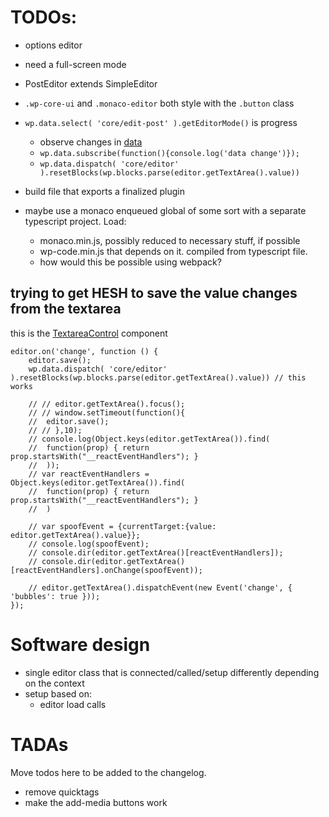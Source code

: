 

# TODOs:
- options editor
- need a full-screen mode
- PostEditor extends SimpleEditor
- `.wp-core-ui` and `.monaco-editor` both style with the `.button` class

- `wp.data.select( 'core/edit-post' ).getEditorMode()` is progress
	- observe changes in [data](https://github.com/WordPress/gutenberg/issues/4674#issuecomment-404587928)
	- `wp.data.subscribe(function(){console.log('data change')});`
	- `wp.data.dispatch( 'core/editor' ).resetBlocks(wp.blocks.parse(editor.getTextArea().value))`
- build file that exports a finalized plugin

- maybe use a monaco enqueued global of some sort with a separate typescript project. Load:
	- monaco.min.js, possibly reduced to necessary stuff, if possible
	- wp-code.min.js that depends on it. compiled from typescript file.
	- how would this be possible using webpack?


## trying to get HESH to save the value changes from the textarea
this is the [TextareaControl](https://wordpress.org/gutenberg/handbook/designers-developers/developers/components/textarea-control/) component
```JS
editor.on('change', function () { 
	editor.save(); 
	wp.data.dispatch( 'core/editor' ).resetBlocks(wp.blocks.parse(editor.getTextArea().value)) // this works

	// // editor.getTextArea().focus();
	// // window.setTimeout(function(){
	// 	editor.save(); 
	// // },10);
	// console.log(Object.keys(editor.getTextArea()).find(
	// 	function(prop) { return prop.startsWith("__reactEventHandlers"); }
	// 	));
	// var reactEventHandlers = Object.keys(editor.getTextArea()).find(
	// 	function(prop) { return prop.startsWith("__reactEventHandlers"); }
	// 	)
		
	// var spoofEvent = {currentTarget:{value: editor.getTextArea().value}};
	// console.log(spoofEvent);
	// console.dir(editor.getTextArea()[reactEventHandlers]);
	// console.dir(editor.getTextArea()[reactEventHandlers].onChange(spoofEvent));
	
	// editor.getTextArea().dispatchEvent(new Event('change', { 'bubbles': true }));
});
```

# Software design
- single editor class that is connected/called/setup differently depending on the context
- setup based on:
	- editor load calls


# TADAs
Move todos here to be added to the changelog.
- remove quicktags
- make the add-media buttons work
